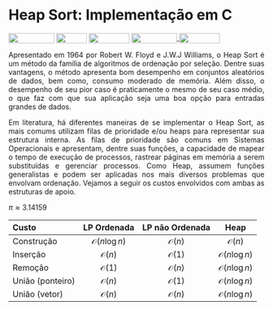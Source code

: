 # Heap Sort: Implementação em C

<div style="display: inline-block;">
<img align="center" height="20px" width="90px" src="https://img.shields.io/badge/Maintained%3F-yes-green.svg"/> 
<img align="center" height="20px" width="60px" src="https://img.shields.io/badge/C%2B%2B-00599C?style=for-the-badge&logo=c%2B%2B&logoColor=white"/> 
<img align="center" height="20px" width="80px" src="https://img.shields.io/badge/Made%20for-VSCode-1f425f.svg"/> 
<a href="https://github.com/mpiress/midpy/issues">
<img align="center" height="20px" width="90px" src="https://img.shields.io/badge/contributions-welcome-brightgreen.svg?style=flat"/>
<img align="center" height="20px" width="80px" src="https://badgen.net/badge/license/MIT/green"/>
</a> 
</div>

<p> </p>
<p> </p>

<p align="justify">
Apresentado em 1964 por Robert W. Floyd e J.W.J Williams, o Heap Sort é um método da família de algoritmos de ordenação por seleção. Dentre suas vantagens, o método apresenta bom desempenho em conjuntos aleatórios de dados, bem como, consumo moderado de memória. Além disso, o desempenho de seu pior caso é praticamente o mesmo de seu caso médio, o que faz com que sua aplicação seja uma boa opção para entradas grandes de dados.
</p>

<p align="justify">
Em literatura, há diferentes maneiras de se implementar o Heap Sort, as mais comums utilizam filas de prioridade e/ou heaps para representar sua estrutura interna. As filas de prioridade são comuns em Sistemas Operacionais e apresentam, dentre suas funções, a capacidade de mapear o tempo de execução de processos, rastrear páginas em memória a serem substituídas e gerenciar processos. Como Heap, assumem funções generalistas e podem ser aplicadas nos mais diversos problemas que envolvam ordenação. Vejamos a seguir os custos envolvidos com ambas as estruturas de apoio. 
</p>

$\pi \approx 3.14159$

| Custo           |  LP Ordenada            | LP não Ordenada         | Heap                    |
|:----------------|:-----------------------:|:-----------------------:|:-----------------------:|
| Construção      | $\mathcal{O}(n\log{}n)$ | $\mathcal{O}(n)$        | $\mathcal{O}(n)$        |
| Inserção        | $\mathcal{O}(n)$        | $\mathcal{O}(1)$        | $\mathcal{O}(n\log{}n)$ |
| Remoção         | $\mathcal{O}(1)$        | $\mathcal{O}(n)$        | $\mathcal{O}(n\log{}n)$ | 
| União (ponteiro)| $\mathcal{O}(n)$        | $\mathcal{O}(1)$        | $\mathcal{O}(n\log{}n)$ |
| União (vetor)   | $\mathcal{O}(n)$        | $\mathcal{O}(n)$        | $\mathcal{O}(n\log{}n)$ |
